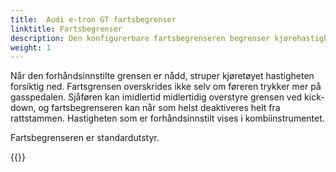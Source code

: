 ```yaml
---
title:  Audi e-tron GT fartsbegrenser
linktitle: Fartsbegrenser
description: Den konfigurerbare fartsbegrenseren begrenser kjørehastigheten til en verdi satt av sjåføren innenfor hastighetsområdet 30 til 250 km/t (18,6 til 155,3 mph) – noe som er veldig nyttig innenfor bygrenser eller byggesoner, for eksempel.
weight: 1
---
```


Når den forhåndsinnstilte grensen er nådd, struper kjøretøyet hastigheten forsiktig ned. Fartsgrensen overskrides ikke selv om føreren trykker mer på gasspedalen. Sjåføren kan imidlertid midlertidig overstyre grensen ved kick-down, og fartsbegrenseren kan når som helst deaktiveres helt fra rattstammen. Hastigheten som er forhåndsinnstilt vises i kombiinstrumentet.

Fartsbegrenseren er standardutstyr.

{{<children description="true" />}}
